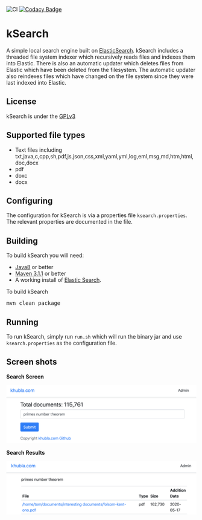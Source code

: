 ![CI](https://github.com/teverett/kSearch/workflows/CI/badge.svg)
[![Codacy Badge](https://app.codacy.com/project/badge/Grade/9c804e8f75d24a2785450511e57b222c)](https://www.codacy.com/manual/teverett/kSearch?utm_source=github.com&amp;utm_medium=referral&amp;utm_content=teverett/kSearch&amp;utm_campaign=Badge_Grade)

# kSearch

A simple local search engine built on [ElasticSearch](https://www.elastic.co/).  kSearch includes a threaded file system indexer which recursively reads files and indexes them into Elastic.  There is also an automatic updater which deletes files from Elastic which have been deleted from the filesystem.  The automatic updater also reindexes files which have changed on the file system since they were last indexed into Elastic.

## License

kSearch is under the [GPLv3](https://www.gnu.org/licenses/gpl-3.0.html)

## Supported file types

*   Text files including txt,java,c,cpp,sh,pdf,js,json,css,xml,yaml,yml,log,eml,msg,md,htm,html,doc,docx
*   pdf
*   doxc
*   docx

## Configuring

The configuration for kSearch is via a properties file `ksearch.properties`.  The relevant properties are documented in the file.

## Building

To build kSearch you will need:

*   [Java8](https://adoptopenjdk.net/) or better
*   [Maven 3.1.1](https://maven.apache.org/) or better
*   A working install of [Elastic Search](http://https://www.elastic.co/).

To build kSearch

<pre>
mvn clean package
</pre>

## Running
To run kSearch, simply run `run.sh` which will run the binary jar and use `ksearch.properties` as the configuration file.

## Screen shots

<b>Search Screen</b>

<img src="https://github.com/teverett/kSearch/raw/master/screens/index.png" width="800" />

<b>Search Results</b>

<img src="https://github.com/teverett/kSearch/raw/master/screens/results.png" width="800" />


